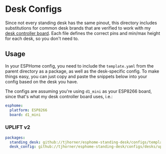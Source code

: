# Desk Configs

Since not every standing desk has the same pinout, this directory includes substitutions for common desk brands that are verified to work with my [desk controller board](https://shop.horner.tj/things/desk-controller). Each file defines the correct pins and min/max height for each desk, so you don't need to.

## Usage

In your ESPHome config, you need to include the `template.yaml` from the parent directory as a package, as well as the desk-specific config. To make things easy, you can just copy and paste the snippets below into your config based on the desk you have.

The configs are assuming you're using `d1_mini` as your ESP8266 board, since that's what my desk controller board uses, i.e.:

```yaml
esphome:
  platform: ESP8266
  board: d1_mini
```

### UPLIFT v2

```yaml
packages:
  standing_desk: github://tjhorner/esphome-standing-desk/configs/template.yaml
  desk_config: github://tjhorner/esphome-standing-desk/configs/desks/uplift_v2.yaml
```
